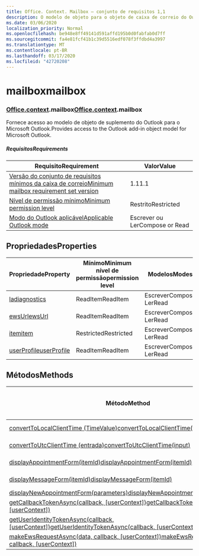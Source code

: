 ```yaml
---
title: Office. Context. Mailbox – conjunto de requisitos 1,1
description: O modelo de objeto para o objeto de caixa de correio do Outlook na API de suplementos do Outlook (versão da API de caixa de correio 1,1).
ms.date: 03/06/2020
localization_priority: Normal
ms.openlocfilehash: be948e8ff49141d591affd195b0d0fabfab0d7ff
ms.sourcegitcommit: fa4e81fcf41b1c39d5516edf078f3ffdbd4a3997
ms.translationtype: MT
ms.contentlocale: pt-BR
ms.lasthandoff: 03/17/2020
ms.locfileid: "42720208"
---
```

# <a name="mailbox"></a><span data-ttu-id="a370c-103">mailbox</span><span class="sxs-lookup"><span data-stu-id="a370c-103">mailbox</span></span>

### <a name="officecontextmailbox"></a><span data-ttu-id="a370c-104">[Office](office.md)[.context](office.context.md).mailbox</span><span class="sxs-lookup"><span data-stu-id="a370c-104">[Office](office.md)[.context](office.context.md).mailbox</span></span>

<span data-ttu-id="a370c-105">Fornece acesso ao modelo de objeto de suplemento do Outlook para o Microsoft Outlook.</span><span class="sxs-lookup"><span data-stu-id="a370c-105">Provides access to the Outlook add-in object model for Microsoft Outlook.</span></span>

##### <a name="requirements"></a><span data-ttu-id="a370c-106">Requisitos</span><span class="sxs-lookup"><span data-stu-id="a370c-106">Requirements</span></span>

|<span data-ttu-id="a370c-107">Requisito</span><span class="sxs-lookup"><span data-stu-id="a370c-107">Requirement</span></span>| <span data-ttu-id="a370c-108">Valor</span><span class="sxs-lookup"><span data-stu-id="a370c-108">Value</span></span>|
|---|---|
|[<span data-ttu-id="a370c-109">Versão do conjunto de requisitos mínimos da caixa de correio</span><span class="sxs-lookup"><span data-stu-id="a370c-109">Minimum mailbox requirement set version</span></span>](../../requirement-sets/outlook-api-requirement-sets.md)| <span data-ttu-id="a370c-110">1.1</span><span class="sxs-lookup"><span data-stu-id="a370c-110">1.1</span></span>|
|[<span data-ttu-id="a370c-111">Nível de permissão mínimo</span><span class="sxs-lookup"><span data-stu-id="a370c-111">Minimum permission level</span></span>](../../../outlook/understanding-outlook-add-in-permissions.md)| <span data-ttu-id="a370c-112">Restrito</span><span class="sxs-lookup"><span data-stu-id="a370c-112">Restricted</span></span>|
|[<span data-ttu-id="a370c-113">Modo do Outlook aplicável</span><span class="sxs-lookup"><span data-stu-id="a370c-113">Applicable Outlook mode</span></span>](../../../outlook/outlook-add-ins-overview.md#extension-points)| <span data-ttu-id="a370c-114">Escrever ou Ler</span><span class="sxs-lookup"><span data-stu-id="a370c-114">Compose or Read</span></span>|

## <a name="properties"></a><span data-ttu-id="a370c-115">Propriedades</span><span class="sxs-lookup"><span data-stu-id="a370c-115">Properties</span></span>

| <span data-ttu-id="a370c-116">Propriedade</span><span class="sxs-lookup"><span data-stu-id="a370c-116">Property</span></span> | <span data-ttu-id="a370c-117">Mínimo</span><span class="sxs-lookup"><span data-stu-id="a370c-117">Minimum</span></span><br><span data-ttu-id="a370c-118">nível de permissão</span><span class="sxs-lookup"><span data-stu-id="a370c-118">permission level</span></span> | <span data-ttu-id="a370c-119">Modelos</span><span class="sxs-lookup"><span data-stu-id="a370c-119">Modes</span></span> | <span data-ttu-id="a370c-120">Tipo de retorno</span><span class="sxs-lookup"><span data-stu-id="a370c-120">Return type</span></span> | <span data-ttu-id="a370c-121">Mínimo</span><span class="sxs-lookup"><span data-stu-id="a370c-121">Minimum</span></span><br><span data-ttu-id="a370c-122">conjunto de requisitos</span><span class="sxs-lookup"><span data-stu-id="a370c-122">requirement set</span></span> |
|---|---|---|---|:---:|
| [<span data-ttu-id="a370c-123">la</span><span class="sxs-lookup"><span data-stu-id="a370c-123">diagnostics</span></span>](/javascript/api/outlook/office.mailbox?view=outlook-js-1.1#diagnostics) | <span data-ttu-id="a370c-124">ReadItem</span><span class="sxs-lookup"><span data-stu-id="a370c-124">ReadItem</span></span> | <span data-ttu-id="a370c-125">Escrever</span><span class="sxs-lookup"><span data-stu-id="a370c-125">Compose</span></span><br><span data-ttu-id="a370c-126">Ler</span><span class="sxs-lookup"><span data-stu-id="a370c-126">Read</span></span> | [<span data-ttu-id="a370c-127">La</span><span class="sxs-lookup"><span data-stu-id="a370c-127">Diagnostics</span></span>](/javascript/api/outlook/office.diagnostics?view=outlook-js-1.1) | [<span data-ttu-id="a370c-128">1.1</span><span class="sxs-lookup"><span data-stu-id="a370c-128">1.1</span></span>](../requirement-set-1.1/outlook-requirement-set-1.1.md) |
| [<span data-ttu-id="a370c-129">ewsUrl</span><span class="sxs-lookup"><span data-stu-id="a370c-129">ewsUrl</span></span>](/javascript/api/outlook/office.mailbox?view=outlook-js-1.1#ewsurl) | <span data-ttu-id="a370c-130">ReadItem</span><span class="sxs-lookup"><span data-stu-id="a370c-130">ReadItem</span></span> | <span data-ttu-id="a370c-131">Escrever</span><span class="sxs-lookup"><span data-stu-id="a370c-131">Compose</span></span><br><span data-ttu-id="a370c-132">Ler</span><span class="sxs-lookup"><span data-stu-id="a370c-132">Read</span></span> | <span data-ttu-id="a370c-133">String</span><span class="sxs-lookup"><span data-stu-id="a370c-133">String</span></span> | [<span data-ttu-id="a370c-134">1.1</span><span class="sxs-lookup"><span data-stu-id="a370c-134">1.1</span></span>](../requirement-set-1.1/outlook-requirement-set-1.1.md) |
| [<span data-ttu-id="a370c-135">item</span><span class="sxs-lookup"><span data-stu-id="a370c-135">item</span></span>](office.context.mailbox.item.md) | <span data-ttu-id="a370c-136">Restricted</span><span class="sxs-lookup"><span data-stu-id="a370c-136">Restricted</span></span> | <span data-ttu-id="a370c-137">Escrever</span><span class="sxs-lookup"><span data-stu-id="a370c-137">Compose</span></span><br><span data-ttu-id="a370c-138">Ler</span><span class="sxs-lookup"><span data-stu-id="a370c-138">Read</span></span> | [<span data-ttu-id="a370c-139">Item</span><span class="sxs-lookup"><span data-stu-id="a370c-139">Item</span></span>](/javascript/api/outlook/office.item?view=outlook-js-1.1) | [<span data-ttu-id="a370c-140">1.1</span><span class="sxs-lookup"><span data-stu-id="a370c-140">1.1</span></span>](../requirement-set-1.1/outlook-requirement-set-1.1.md) |
| [<span data-ttu-id="a370c-141">userProfile</span><span class="sxs-lookup"><span data-stu-id="a370c-141">userProfile</span></span>](/javascript/api/outlook/office.mailbox?view=outlook-js-1.1#userprofile) | <span data-ttu-id="a370c-142">ReadItem</span><span class="sxs-lookup"><span data-stu-id="a370c-142">ReadItem</span></span> | <span data-ttu-id="a370c-143">Escrever</span><span class="sxs-lookup"><span data-stu-id="a370c-143">Compose</span></span><br><span data-ttu-id="a370c-144">Ler</span><span class="sxs-lookup"><span data-stu-id="a370c-144">Read</span></span> | [<span data-ttu-id="a370c-145">UserProfile</span><span class="sxs-lookup"><span data-stu-id="a370c-145">UserProfile</span></span>](/javascript/api/outlook/office.userprofile?view=outlook-js-1.1) | [<span data-ttu-id="a370c-146">1.1</span><span class="sxs-lookup"><span data-stu-id="a370c-146">1.1</span></span>](../requirement-set-1.1/outlook-requirement-set-1.1.md) |

## <a name="methods"></a><span data-ttu-id="a370c-147">Métodos</span><span class="sxs-lookup"><span data-stu-id="a370c-147">Methods</span></span>

| <span data-ttu-id="a370c-148">Método</span><span class="sxs-lookup"><span data-stu-id="a370c-148">Method</span></span> | <span data-ttu-id="a370c-149">Mínimo</span><span class="sxs-lookup"><span data-stu-id="a370c-149">Minimum</span></span><br><span data-ttu-id="a370c-150">nível de permissão</span><span class="sxs-lookup"><span data-stu-id="a370c-150">permission level</span></span> | <span data-ttu-id="a370c-151">Modelos</span><span class="sxs-lookup"><span data-stu-id="a370c-151">Modes</span></span> | <span data-ttu-id="a370c-152">Mínimo</span><span class="sxs-lookup"><span data-stu-id="a370c-152">Minimum</span></span><br><span data-ttu-id="a370c-153">conjunto de requisitos</span><span class="sxs-lookup"><span data-stu-id="a370c-153">requirement set</span></span> |
|---|---|---|:---:|
| [<span data-ttu-id="a370c-154">convertToLocalClientTime (TimeValue)</span><span class="sxs-lookup"><span data-stu-id="a370c-154">convertToLocalClientTime(timeValue)</span></span>](/javascript/api/outlook/office.mailbox?view=outlook-js-1.1#converttolocalclienttime-timevalue-) | <span data-ttu-id="a370c-155">ReadItem</span><span class="sxs-lookup"><span data-stu-id="a370c-155">ReadItem</span></span> | <span data-ttu-id="a370c-156">Escrever</span><span class="sxs-lookup"><span data-stu-id="a370c-156">Compose</span></span><br><span data-ttu-id="a370c-157">Ler</span><span class="sxs-lookup"><span data-stu-id="a370c-157">Read</span></span> | [<span data-ttu-id="a370c-158">1.1</span><span class="sxs-lookup"><span data-stu-id="a370c-158">1.1</span></span>](../requirement-set-1.1/outlook-requirement-set-1.1.md) |
| [<span data-ttu-id="a370c-159">convertToUtcClientTime (entrada)</span><span class="sxs-lookup"><span data-stu-id="a370c-159">convertToUtcClientTime(input)</span></span>](/javascript/api/outlook/office.mailbox?view=outlook-js-1.1#converttoutcclienttime-input-) | <span data-ttu-id="a370c-160">ReadItem</span><span class="sxs-lookup"><span data-stu-id="a370c-160">ReadItem</span></span> | <span data-ttu-id="a370c-161">Escrever</span><span class="sxs-lookup"><span data-stu-id="a370c-161">Compose</span></span><br><span data-ttu-id="a370c-162">Ler</span><span class="sxs-lookup"><span data-stu-id="a370c-162">Read</span></span> | [<span data-ttu-id="a370c-163">1.1</span><span class="sxs-lookup"><span data-stu-id="a370c-163">1.1</span></span>](../requirement-set-1.1/outlook-requirement-set-1.1.md) |
| [<span data-ttu-id="a370c-164">displayAppointmentForm(itemId)</span><span class="sxs-lookup"><span data-stu-id="a370c-164">displayAppointmentForm(itemId)</span></span>](/javascript/api/outlook/office.mailbox?view=outlook-js-1.1#displayappointmentform-itemid-) | <span data-ttu-id="a370c-165">ReadItem</span><span class="sxs-lookup"><span data-stu-id="a370c-165">ReadItem</span></span> | <span data-ttu-id="a370c-166">Escrever</span><span class="sxs-lookup"><span data-stu-id="a370c-166">Compose</span></span><br><span data-ttu-id="a370c-167">Ler</span><span class="sxs-lookup"><span data-stu-id="a370c-167">Read</span></span> | [<span data-ttu-id="a370c-168">1.1</span><span class="sxs-lookup"><span data-stu-id="a370c-168">1.1</span></span>](../requirement-set-1.1/outlook-requirement-set-1.1.md) |
| [<span data-ttu-id="a370c-169">displayMessageForm(itemId)</span><span class="sxs-lookup"><span data-stu-id="a370c-169">displayMessageForm(itemId)</span></span>](/javascript/api/outlook/office.mailbox?view=outlook-js-1.1#displaymessageform-itemid-) | <span data-ttu-id="a370c-170">ReadItem</span><span class="sxs-lookup"><span data-stu-id="a370c-170">ReadItem</span></span> | <span data-ttu-id="a370c-171">Escrever</span><span class="sxs-lookup"><span data-stu-id="a370c-171">Compose</span></span><br><span data-ttu-id="a370c-172">Ler</span><span class="sxs-lookup"><span data-stu-id="a370c-172">Read</span></span> | [<span data-ttu-id="a370c-173">1.1</span><span class="sxs-lookup"><span data-stu-id="a370c-173">1.1</span></span>](../requirement-set-1.1/outlook-requirement-set-1.1.md) |
| [<span data-ttu-id="a370c-174">displayNewAppointmentForm(parameters)</span><span class="sxs-lookup"><span data-stu-id="a370c-174">displayNewAppointmentForm(parameters)</span></span>](/javascript/api/outlook/office.mailbox?view=outlook-js-1.1#displaynewappointmentform-parameters-) | <span data-ttu-id="a370c-175">ReadItem</span><span class="sxs-lookup"><span data-stu-id="a370c-175">ReadItem</span></span> | <span data-ttu-id="a370c-176">Ler</span><span class="sxs-lookup"><span data-stu-id="a370c-176">Read</span></span> | [<span data-ttu-id="a370c-177">1.1</span><span class="sxs-lookup"><span data-stu-id="a370c-177">1.1</span></span>](../requirement-set-1.1/outlook-requirement-set-1.1.md) |
| <span data-ttu-id="a370c-178">[getCallbackTokenAsync(callback, [userContext])](/javascript/api/outlook/office.mailbox?view=outlook-js-1.1#getcallbacktokenasync-callback--usercontext-)</span><span class="sxs-lookup"><span data-stu-id="a370c-178">[getCallbackTokenAsync(callback, [userContext])](/javascript/api/outlook/office.mailbox?view=outlook-js-1.1#getcallbacktokenasync-callback--usercontext-)</span></span> | <span data-ttu-id="a370c-179">ReadItem</span><span class="sxs-lookup"><span data-stu-id="a370c-179">ReadItem</span></span> | <span data-ttu-id="a370c-180">Escrever</span><span class="sxs-lookup"><span data-stu-id="a370c-180">Compose</span></span><br><span data-ttu-id="a370c-181">Ler</span><span class="sxs-lookup"><span data-stu-id="a370c-181">Read</span></span> | [<span data-ttu-id="a370c-182">1.3</span><span class="sxs-lookup"><span data-stu-id="a370c-182">1.3</span></span>](../requirement-set-1.3/outlook-requirement-set-1.3.md)<br>[<span data-ttu-id="a370c-183">1.1</span><span class="sxs-lookup"><span data-stu-id="a370c-183">1.1</span></span>](../requirement-set-1.1/outlook-requirement-set-1.1.md) |
| <span data-ttu-id="a370c-184">[getUserIdentityTokenAsync(callback, [userContext])](/javascript/api/outlook/office.mailbox?view=outlook-js-1.1#getuseridentitytokenasync-callback--usercontext-)</span><span class="sxs-lookup"><span data-stu-id="a370c-184">[getUserIdentityTokenAsync(callback, [userContext])](/javascript/api/outlook/office.mailbox?view=outlook-js-1.1#getuseridentitytokenasync-callback--usercontext-)</span></span> | <span data-ttu-id="a370c-185">ReadItem</span><span class="sxs-lookup"><span data-stu-id="a370c-185">ReadItem</span></span> | <span data-ttu-id="a370c-186">Escrever</span><span class="sxs-lookup"><span data-stu-id="a370c-186">Compose</span></span><br><span data-ttu-id="a370c-187">Ler</span><span class="sxs-lookup"><span data-stu-id="a370c-187">Read</span></span> | [<span data-ttu-id="a370c-188">1.1</span><span class="sxs-lookup"><span data-stu-id="a370c-188">1.1</span></span>](../requirement-set-1.1/outlook-requirement-set-1.1.md) |
| <span data-ttu-id="a370c-189">[makeEwsRequestAsync(data, callback, [userContext])](/javascript/api/outlook/office.mailbox?view=outlook-js-1.1#makeewsrequestasync-data--callback--usercontext-)</span><span class="sxs-lookup"><span data-stu-id="a370c-189">[makeEwsRequestAsync(data, callback, [userContext])](/javascript/api/outlook/office.mailbox?view=outlook-js-1.1#makeewsrequestasync-data--callback--usercontext-)</span></span> | <span data-ttu-id="a370c-190">ReadWriteMailbox</span><span class="sxs-lookup"><span data-stu-id="a370c-190">ReadWriteMailbox</span></span> | <span data-ttu-id="a370c-191">Escrever</span><span class="sxs-lookup"><span data-stu-id="a370c-191">Compose</span></span><br><span data-ttu-id="a370c-192">Ler</span><span class="sxs-lookup"><span data-stu-id="a370c-192">Read</span></span> | [<span data-ttu-id="a370c-193">1.1</span><span class="sxs-lookup"><span data-stu-id="a370c-193">1.1</span></span>](../requirement-set-1.1/outlook-requirement-set-1.1.md) |
